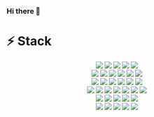 ### Hi there 👋
# ⚡ Stack
<div style="text-align:center;">
  <div class='back-end'>
    <span><img src="https://img.shields.io/badge/Django-092E20?style=for-the-badge&logo=Django&logoColor=white"></span>
    <span><img src="https://img.shields.io/badge/Python-3776AB?style=for-the-badge&logo=Python&logoColor=white"></span>
    <span><img src="https://img.shields.io/badge/Laravel-FF2D20?style=for-the-badge&logo=Laravel&logoColor=white"></span>
    <span><img src="https://img.shields.io/badge/PHP-777BB4?style=for-the-badge&logo=PHP&logoColor=white"></span>
    <span><img src="https://img.shields.io/badge/Spring-6DB33F?style=for-the-badge&logo=Spring&logoColor=white"></span>
  </div>
  <div class='front-end'>
    <span><img src="https://img.shields.io/badge/HTML5-E34F26?style=for-the-badge&logo=HTML5&logoColor=white"></span>
    <span><img src="https://img.shields.io/badge/css3-1572B6?style=for-the-badge&logo=css3&logoColor=white"></span>
    <span><img src="https://img.shields.io/badge/JavaScript-F7DF1E?style=for-the-badge&logo=JavaScript&logoColor=white"></span>
    <span><img src="https://img.shields.io/badge/React-61DAFB?style=for-the-badge&logo=React&logoColor=white"></span>
    <span><img src="https://img.shields.io/badge/TypeScript-3178C6?style=for-the-badge&logo=TypeScript&logoColor=white"></span>
    <span><img src="https://img.shields.io/badge/GoogleAds-4285F4?style=for-the-badge&logo=GoogleAds&logoColor=white"></span>
  </div>
  <div class='data'>
    <span><img src="https://img.shields.io/badge/Grafana-F46800?style=for-the-badge&logo=Grafana&logoColor=white"></span>
    <span><img src="https://img.shields.io/badge/Kafka-231F20?style=for-the-badge&logo=ApacheKafka&logoColor=white"></span>
    <span><img src="https://img.shields.io/badge/Hive-FDEE21?style=for-the-badge&logo=ApacheHive&logoColor=black"></span>
    <span><img src="https://img.shields.io/badge/Prometheus-E6522C?style=for-the-badge&logo=Prometheus&logoColor=white"></span>
    <span><img src="https://img.shields.io/badge/Elasticsearch-005571?style=for-the-badge&logo=Elasticsearch&logoColor=white"></span>
    <span><img src="https://img.shields.io/badge/Kibana-005571?style=for-the-badge&logo=Kibana&logoColor=white"></span>
  </div>
  <div class='aws'>
    <span><img src="https://img.shields.io/badge/AWS-232F3E?style=for-the-badge&logo=AmazonAWS&logoColor=white"></span>
    <span><img src="https://img.shields.io/badge/Lambda-FF9900?style=for-the-badge&logo=AWSLambda&logoColor=white"></span>
    <span><img src="https://img.shields.io/badge/S3-569A31?style=for-the-badge&logo=AmazonS3&logoColor=white"></span>
    <span><img src="https://img.shields.io/badge/RDS-527FFF?style=for-the-badge&logo=AmazonRDS&logoColor=white"></span>
    <span><img src="https://img.shields.io/badge/CloudWatch-FF4F8B?style=for-the-badge&logo=AmazonCloudWatch&logoColor=white"></span>
    <span><img src="https://img.shields.io/badge/EC2-FF9900?style=for-the-badge&logo=AmazonEC2&logoColor=white"></span>
    <span><img src="https://img.shields.io/badge/APIGateway-FF4F8B?style=for-the-badge&logo=AmazonAPIGateway&logoColor=white"></span>
  </div>
  <div class='db'>
    <span><img src="https://img.shields.io/badge/MySQL-4479A1?style=for-the-badge&logo=MySQL&logoColor=white"></span>
    <span><img src="https://img.shields.io/badge/PostgreSQL-4169E1?style=for-the-badge&logo=PostgreSQL&logoColor=white"></span>
    <span><img src="https://img.shields.io/badge/InfluxDB-22ADF6?style=for-the-badge&logo=InfluxDB&logoColor=white"></span>
    <span><img src="https://img.shields.io/badge/Oracle-F80000?style=for-the-badge&logo=Oracle&logoColor=white"></span>
    <span><img src="https://img.shields.io/badge/MongoDB-47A248?style=for-the-badge&logo=MongoDB&logoColor=white"></span>
  </div>
  <div class='cicd'>
    <span><img src="https://img.shields.io/badge/Hadoop-66CCFF?style=for-the-badge&logo=ApacheHadoop&logoColor=black"></span>
    <span><img src="https://img.shields.io/badge/Airflow-017CEE?style=for-the-badge&logo=Apache Airflow&logoColor=white"></span>
    <span><img src="https://img.shields.io/badge/Shell-FFD500?style=for-the-badge&logo=Shell&logoColor=white"></span>
    <span><img src="https://img.shields.io/badge/Ansible-EE0000?style=for-the-badge&logo=Ansible&logoColor=white"></span>
    <span><img src="https://img.shields.io/badge/Docker-2496ED?style=for-the-badge&logo=Docker&logoColor=white"></span>
  </div>
</div>

<!--
**ehdrn3020/ehdrn3020** is a ✨ _special_ ✨ repository because its `README.md` (this file) appears on your GitHub profile.

Here are some ideas to get you started:

- 🔭 I’m currently working on ...
- 🌱 I’m currently learning ...
- 👯 I’m looking to collaborate on ...
- 🤔 I’m looking for help with ...
- 💬 Ask me about ...
- 📫 How to reach me: ...
- 😄 Pronouns: ...
- ⚡ Fun fact: ...
-->

